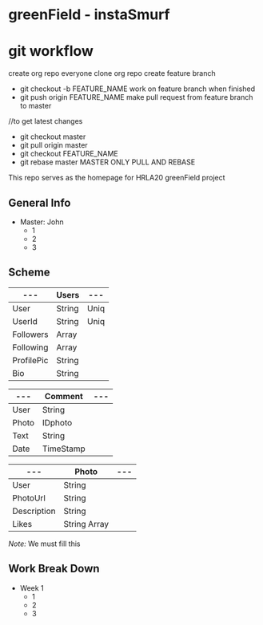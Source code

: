 # greenField - instaSmurf #


# git workflow # 
create org repo
everyone clone org repo
create feature branch
*   git checkout -b FEATURE_NAME
work on feature branch
when finished
*   git push origin FEATURE_NAME
make pull request from feature branch to master
 
//to get latest changes
* git checkout master
* git pull origin master
* git checkout FEATURE_NAME
* git rebase master
MASTER ONLY PULL AND REBASE


This repo serves as the homepage for HRLA20 greenField project

## General Info ##

 * Master: John
   * 1
   * 2
   * 3


## Scheme ##

---        | Users        | ---
---        | ---          | ---
User       |String        | Uniq
UserId     |String        | Uniq
Followers  |Array         | 
Following  |Array         | 
ProfilePic |String        | 
Bio        |String        |

---        | Comment      | ---
---        | ---          | ---
User       |String        | 
Photo      |IDphoto       | 
Text       |String        | 
Date       |TimeStamp     | 

---        | Photo        | ---
---        | ---          | ---
User       |String        | 
PhotoUrl   |String        | 
Description|String        | 
Likes      |String Array  | 

*Note:* We must fill this


## Work Break Down ##

 * Week 1
   * 1
   * 2
   * 3

